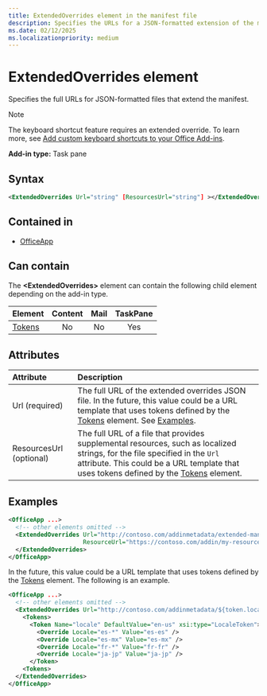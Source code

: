 ```yaml
---
title: ExtendedOverrides element in the manifest file
description: Specifies the URLs for a JSON-formatted extension of the manifest.
ms.date: 02/12/2025
ms.localizationpriority: medium
---
```


# ExtendedOverrides element

Specifies the full URLs for JSON-formatted files that extend the manifest.

> [!NOTE]
> The keyboard shortcut feature requires an extended override. To learn more, see [Add custom keyboard shortcuts to your Office Add-ins](/office/dev/add-ins/design/keyboard-shortcuts).

**Add-in type:** Task pane

## Syntax

```XML
<ExtendedOverrides Url="string" [ResourcesUrl="string"] ></ExtendedOverrides>
```

## Contained in

- [OfficeApp](officeapp.md)

## Can contain

The **\<ExtendedOverrides\>** element can contain the following child element depending on the add-in type.

|Element|Content|Mail|TaskPane|
|:-----|:-----:|:-----:|:-----:|
|[Tokens](tokens.md)|No|No|Yes|

## Attributes

|Attribute|Description|
|:-----|:-----|
|Url (required)| The full URL of the extended overrides JSON file. In the future, this value could be a URL template that uses tokens defined by the [Tokens](tokens.md) element. See [Examples](#examples).|
|ResourcesUrl (optional) | The full URL of a file that provides supplemental resources, such as localized strings, for the file specified in the `Url` attribute. This could be a URL template that uses tokens defined by the [Tokens](tokens.md) element.|

## Examples

```XML
<OfficeApp ...>
  <!-- other elements omitted -->
  <ExtendedOverrides Url="http://contoso.com/addinmetadata/extended-manifest-overrides.json"
                     ResourceUrl="https://contoso.com/addin/my-resources.json">
  </ExtendedOverrides>
</OfficeApp>
```

In the future, this value could be a URL template that uses tokens defined by the [Tokens](tokens.md) element. The following is an example.

```XML
<OfficeApp ...>
  <!-- other elements omitted -->
  <ExtendedOverrides Url="http://contoso.com/addinmetadata/${token.locale}/extended-manifest-overrides.json">
    <Tokens>
      <Token Name="locale" DefaultValue="en-us" xsi:type="LocaleToken">
        <Override Locale="es-*" Value="es-es" />
        <Override Locale="es-mx" Value="es-mx" />
        <Override Locale="fr-*" Value="fr-fr" />
        <Override Locale="ja-jp" Value="ja-jp" />
      </Token>
    <Tokens>
  </ExtendedOverrides>
</OfficeApp>
```
